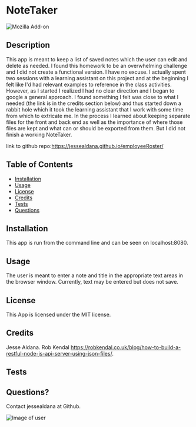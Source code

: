 

# NoteTaker
  ![Mozilla Add-on](https://img.shields.io/amo/v/blue?color=blue&label=employee%20Rosterizer&logoColor=white)
  
 ## Description
 
 This app is meant to keep a list of saved notes which the user can edit and delete as needed.  I found this homework to be an overwhelming challenge and I did not create a functional version.  I have no excuse. I actually spent two sessions with a learning assistant on this project and at the beginning I felt like I'd had relevant examples to reference in the class activities.  However, as I started I realized I had no clear direction and I began to google a general approach.  I found something I felt was close to what I needed (the link is in the credits section below) and thus started down a rabbit hole which it took the learning assistant that I work with some time from which to extricate me.  In the process I learned about keeping separate files for the front and back end as well as the importance of where those files are kept and what can or should be exported from them.  But I did not finish a working NoteTaker.
 
 

 link to github repo:https://jessealdana.github.io/employeeRoster/
 
 ## Table of Contents
  * [Installation](#Installation)
  * [Usage](#Usage)
  * [License](#license)
  * [Credits](#credits)
  * [Tests](#tests)
  * [Questions](#questions)
 ## Installation

 This app is run from the command line and can be seen on localhost:8080.

 ## Usage
 
 The user is meant to enter a note and title in the appropriate text areas in the browser window.  Currently, text may be entered but does not save.

 ## License
 
 This App is licensed under the MIT license.

 ## Credits
 
 Jesse Aldana. Rob Kendal https://robkendal.co.uk/blog/how-to-build-a-restful-node-js-api-server-using-json-files/.

 ## Tests
 
 

 ## Questions?
 
 Contact jessealdana at Github.
 
 ![Image of user](https://avatars0.githubusercontent.com/u/61436744?v=4)